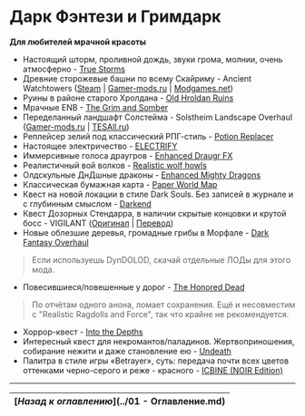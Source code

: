 # Дарк Фэнтези и Гримдарк

**Для любителей мрачной красоты**

+ Настоящий шторм, проливной дождь, звуки грома, молнии, очень атмосферно - [True Storms](http://www.nexusmods.com/skyrim/mods/63478/)
+ Древние сторожевые башни по всему Скайриму - Anсient Watchtowers ([Steam](http://steamcommunity.com/sharedfiles/filedetails/?id=94173251) | [Gamer-mods.ru](http://gamer-mods.ru/load/tes_v_skyrim/doma_i_lokacii/skyrim_drevnie_storozhevye_bashni_v1_7_ancient_watchtowers/15-1-0-841) | [Modgames.net](http://modgames.net/load/tes_v_skyrim/doma_i_lokacii/1/254-1-0-13736))
+ Руины в районе старого Хролдана - [Old Hroldan Ruins](http://www.nexusmods.com/skyrim/mods/66578/)
+ Мрачные ENB - [The Grim and Somber](http://www.nexusmods.com/skyrim/mods/50501/)
+ Переделанный ландшафт Солстейма - Solstheim Landscape Overhaul ([Gamer-mods.ru](http://gamer-mods.ru/load/tes_v_skyrim/graficheskie_mody/pejzazhi_solstejma/3-1-0-2677) | [TESAll.ru](http://tesall.ru/files/file/6989-ulucsenie-landsafta-solstejma/))
+ Реплейсер зелий под классический РПГ-стиль - [Potion Replacer](http://www.loverslab.com/files/file/1628-potion-replacer/)
+ Настоящее электричество - [ELECTRIFY](http://www.nexusmods.com/skyrim/mods/58695/)
+ Иммерсивные голоса драугров - [Enhanced Draugr FX](http://www.nexusmods.com/skyrim/mods/58359/)
+ Реалистичный вой волков - [Realistic wolf howls](http://www.nexusmods.com/skyrim/mods/30636/)
+ Олдскульные ДнДшные драконы - [Enhanced Mighty Dragons](http://erkeilmods.altervista.org/skyrim/enhanced-mighty-dragons/)
+ Классическая бумажная карта - [Paper World Map](http://www.nexusmods.com/skyrim/mods/25501/)
+ Квест на новой локации в стиле Dark Souls. Без записей в журнале и с глубинным смыслом - [Darkend](http://www.nexusmods.com/skyrim/mods/67559/)
+ Квест Дозорных Стендарра, в наличии скрытые концовки и крутой босс - VIGILANT ([Оригинал](http://www.nexusmods.com/skyrim/mods/67103/) | [Перевод](http://www.nexusmods.com/skyrim/mods/71676/))
+ Новые облезшие деревья, громадные грибы в Морфале - [Dark Fantasy Overhaul](http://www.nexusmods.com/skyrim/mods/66971/)

> Если используешь DynDOLOD, скачай отдельные ЛОДы для этого мода.

+ Повесившиеся/повешенные у дорог - [The Honored Dead](http://www.nexusmods.com/skyrim/mods/52403/)

> По отчётам одного анона, ломает сохранения. Ещё и несовместим с "Realistic Ragdolls and Force", так что крайне не рекомендуется.

+ Хоррор-квест - [Into the Depths](http://www.nexusmods.com/skyrim/mods/23087/)
+ Интересный квест для некромантов/паладинов. Жертвоприношения, собирание нежити и даже становление ею - [Undeath](http://www.nexusmods.com/skyrim/mods/40607/)
+ Палитра в стиле игры «Betrayer», суть: передача почти всех цветов оттенками черно-серого и реже - красного - [ICBINE (NOIR Edition)](http://www.nexusmods.com/skyrim/mods/61810/)

------

|[*Назад к оглавлению*](../01 - Оглавление.md)|
|:---:|
